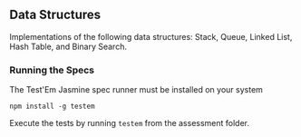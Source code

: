 ## Data Structures
Implementations of the following data structures:
Stack, Queue, Linked List, Hash Table, and Binary Search.

### Running the Specs

The Test'Em Jasmine spec runner must be installed on your system

```
npm install -g testem
```

Execute the tests by running `testem` from the assessment folder.
